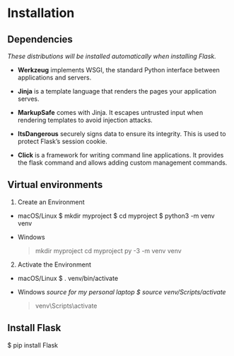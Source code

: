 # Installation

## Dependencies

*These distributions will be installed automatically when installing Flask.*

- **Werkzeug** implements WSGI, the standard Python interface between applications and servers.

- **Jinja** is a template language that renders the pages your application serves.

- **MarkupSafe** comes with Jinja. It escapes untrusted input when rendering templates to avoid injection attacks.

- **ItsDangerous** securely signs data to ensure its integrity. This is used to protect Flask’s session cookie.

- **Click** is a framework for writing command line applications. It provides the flask command and allows adding custom management commands.

## Virtual environments

1. Create an Environment
- macOS/Linux
  $ mkdir myproject
  $ cd myproject
  $ python3 -m venv venv

- Windows
  > mkdir myproject
  > cd myproject
  > py -3 -m venv venv

2. Activate the Environment
- macOS/Linux
  $ . venv/bin/activate

- Windows
  *source for my personal laptop*
  *$ source venv/Scripts/activate*
  > venv\Scripts\activate 

## Install Flask
$ pip install Flask